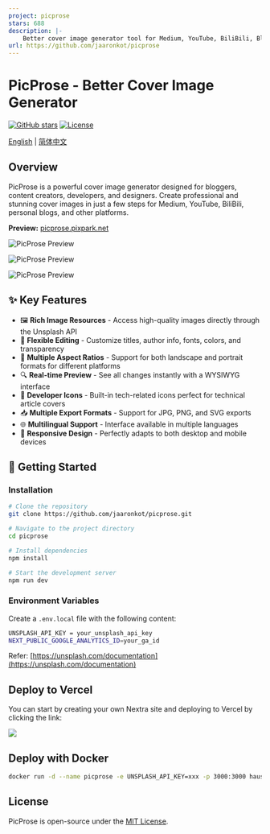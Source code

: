 ```yaml
---
project: picprose
stars: 688
description: |-
    Better cover image generator tool for Medium, YouTube, BiliBili, Blog and many others
url: https://github.com/jaaronkot/picprose
---
```


# PicProse - Better Cover Image Generator

[![GitHub stars](https://img.shields.io/github/stars/jaaronkot/picprose)](https://github.com/jaaronkot/picprose/stargazers)
[![License](https://img.shields.io/github/license/jaaronkot/picprose)](https://github.com/jaaronkot/picprose/blob/main/LICENSE) 

<a href="./README.md">English</a> | <a href="./README_CN.md">简体中文</a>

## Overview

PicProse is a powerful cover image generator designed for bloggers, content creators, developers, and designers. Create professional and stunning cover images in just a few steps for Medium, YouTube, BiliBili, personal blogs, and other platforms.

**Preview:** [picprose.pixpark.net](https://picprose.pixpark.net/)



![PicProse Preview](./doc/demo-1.jpg )

![PicProse Preview](./doc/demo-2.jpg )

![PicProse Preview](./doc/demo-3.jpg )

## ✨ Key Features

- 🖼️ **Rich Image Resources** - Access high-quality images directly through the Unsplash API
- 🎨 **Flexible Editing** - Customize titles, author info, fonts, colors, and transparency
- 📱 **Multiple Aspect Ratios** - Support for both landscape and portrait formats for different platforms
- 🔍 **Real-time Preview** - See all changes instantly with a WYSIWYG interface
- 🌈 **Developer Icons** - Built-in tech-related icons perfect for technical article covers
- 📥 **Multiple Export Formats** - Support for JPG, PNG, and SVG exports
- 🌐 **Multilingual Support** - Interface available in multiple languages
- 🎯 **Responsive Design** - Perfectly adapts to both desktop and mobile devices

## 🚀 Getting Started

### Installation

```bash
# Clone the repository
git clone https://github.com/jaaronkot/picprose.git

# Navigate to the project directory
cd picprose

# Install dependencies
npm install

# Start the development server
npm run dev
```

### Environment Variables

Create a `.env.local` file with the following content:

```bash
UNSPLASH_API_KEY = your_unsplash_api_key
NEXT_PUBLIC_GOOGLE_ANALYTICS_ID=your_ga_id
```
Refer: [https://unsplash.com/documentation](https://unsplash.com/documentation)


## Deploy to Vercel
You can start by creating your own Nextra site and deploying to Vercel by clicking the link:

<a className="mt-3 inline-flex"
  target="_blank"
  href="https://vercel.com/new/clone?s=https://github.com/jaaronkot/picprose&showOptionalTeamCreation=false">![](https://vercel.com/button)</a>

## Deploy with Docker

```sh
docker run -d --name picprose -e UNSPLASH_API_KEY=xxx -p 3000:3000 hausen1012/picprose
```

## License
PicProse is open-source under the [MIT License](https://github.com/jaaronkot/picprose/blob/main/LICENSE).

